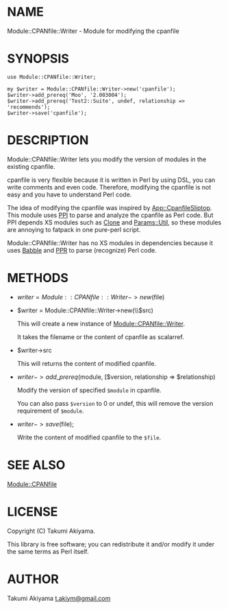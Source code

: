 # NAME

Module::CPANfile::Writer - Module for modifying the cpanfile

# SYNOPSIS

    use Module::CPANfile::Writer;

    my $writer = Module::CPANfile::Writer->new('cpanfile');
    $writer->add_prereq('Moo', '2.003004');
    $writer->add_prereq('Test2::Suite', undef, relationship => 'recommends');
    $writer->save('cpanfile');

# DESCRIPTION

Module::CPANfile::Writer lets you modify the version of modules in the existing cpanfile.

cpanfile is very flexible because it is written in Perl by using DSL, you can write comments and even code.
Therefore, modifying the cpanfile is not easy and you have to understand Perl code.

The idea of modifying the cpanfile was inspired by [App::CpanfileSliptop](https://metacpan.org/pod/App::CpanfileSliptop).
This module uses [PPI](https://metacpan.org/pod/PPI) to parse and analyze the cpanfile as Perl code.
But PPI depends XS modules such as [Clone](https://metacpan.org/pod/Clone) and [Params::Util](https://metacpan.org/pod/Params::Util), so these modules are annoying to fatpack in one pure-perl script.

Module::CPANfile::Writer has no XS modules in dependencies because it uses [Babble](https://metacpan.org/pod/Babble) and [PPR](https://metacpan.org/pod/PPR) to parse (recognize) Perl code.

# METHODS

- $writer = Module::CPANfile::Writer->new($file)
- $writer = Module::CPANfile::Writer->new(\\$src)

    This will create a new instance of [Module::CPANfile::Writer](https://metacpan.org/pod/Module::CPANfile::Writer).

    It takes the filename or the content of cpanfile as scalarref.

- $writer->src

    This will returns the content of modified cpanfile.

- $writer->add\_prereq($module, \[$version, relationship => $relationship)

    Modify the version of specified `$module` in cpanfile.

    You can also pass `$version` to 0 or undef, this will remove the version requirement of `$module`.

- $writer->save($file);

    Write the content of modified cpanfile to the `$file`.

# SEE ALSO

[Module::CPANfile](https://metacpan.org/pod/Module::CPANfile)

# LICENSE

Copyright (C) Takumi Akiyama.

This library is free software; you can redistribute it and/or modify
it under the same terms as Perl itself.

# AUTHOR

Takumi Akiyama <t.akiym@gmail.com>
